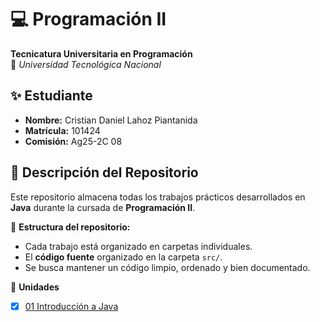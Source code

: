 # 💻 Programación II

**Tecnicatura Universitaria en Programación**  
📍 _Universidad Tecnológica Nacional_

## ✨ Estudiante

- **Nombre:** Cristian Daniel Lahoz Piantanida
- **Matrícula:** 101424
- **Comisión:** Ag25-2C 08

## 📂 Descripción del Repositorio

Este repositorio almacena todas los trabajos prácticos desarrollados en **Java** durante la cursada de **Programación II**.

📌 **Estructura del repositorio:**

- Cada trabajo está organizado en carpetas individuales.
- El **código fuente** organizado en la carpeta `src/`.
- Se busca mantener un código limpio, ordenado y bien documentado.

📌 **Unidades**

- [x] [01 Introducción a Java](./src/TP01/TP01.pdf)

